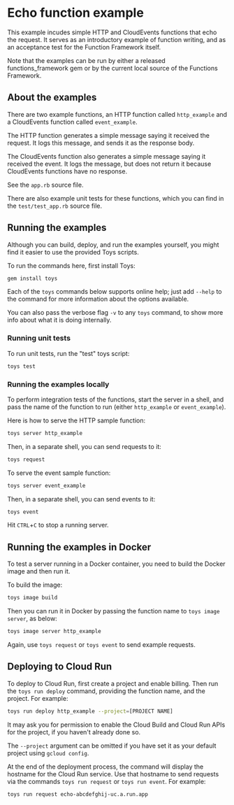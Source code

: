# Echo function example

This example incudes simple HTTP and CloudEvents functions that echo the
request. It serves as an introductory example of function writing, and as an
acceptance test for the Function Framework itself.

Note that the examples can be run by either a released functions_framework gem
or by the current local source of the Functions Framework.

## About the examples

There are two example functions, an HTTP function called `http_example` and a
CloudEvents function called `event_example`.

The HTTP function generates a simple message saying it received the request.
It logs this message, and sends it as the response body.

The CloudEvents function also generates a simple message saying it received the
event. It logs the message, but does not return it because CloudEvents
functions have no response.

See the `app.rb` source file.

There are also example unit tests for these functions, which you can find in
the `test/test_app.rb` source file.

## Running the examples

Although you can build, deploy, and run the examples yourself, you might find
it easier to use the provided Toys scripts.

To run the commands here, first install Toys:

```sh
gem install toys
```

Each of the `toys` commands below supports online help; just add `--help` to
the command for more information about the options available.

You can also pass the verbose flag `-v` to any `toys` command, to show more
info about what it is doing internally.

### Running unit tests

To run unit tests, run the "test" toys script:

```sh
toys test
```

### Running the examples locally

To perform integration tests of the functions, start the server in a shell, and
pass the name of the function to run (either `http_example` or `event_example`).

Here is how to serve the HTTP sample function:

```sh
toys server http_example
```

Then, in a separate shell, you can send requests to it:

```sh
toys request
```

To serve the event sample function:

```sh
toys server event_example
```

Then, in a separate shell, you can send events to it:

```sh
toys event
```

Hit `CTRL`+`C` to stop a running server.

## Running the examples in Docker

To test a server running in a Docker container, you need to build the Docker
image and then run it.

To build the image:

```sh
toys image build
```

Then you can run it in Docker by passing the function name to
`toys image server`, as below:

```sh
toys image server http_example
```

Again, use `toys request` or `toys event` to send example requests.

## Deploying to Cloud Run

To deploy to Cloud Run, first create a project and enable billing. Then run the
`toys run deploy` command, providing the function name, and the project. For
example:

```sh
toys run deploy http_example --project=[PROJECT NAME] 
```

It may ask you for permission to enable the Cloud Build and Cloud Run APIs for
the project, if you haven't already done so.

The `--project` argument can be omitted if you have set it as your default
project using `gcloud config`.

At the end of the deployment process, the command will display the hostname for
the Cloud Run service. Use that hostname to send requests via the commands
`toys run request` or `toys run event`. For example:

```sh
toys run request echo-abcdefghij-uc.a.run.app
```

